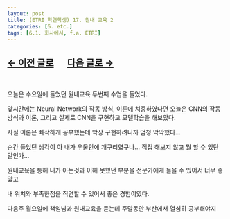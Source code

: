 ```yaml
---
layout: post
title: (ETRI 학연학생) 17. 원내 교육 2
categories: [6. etc.]
tags: [6.1. 회사에서, f.a. ETRI]
---
```


## [←  이전 글로](https://maizer2.github.io/6.%20etc2022/04/28/(ETRI-학연학생)-16.발표.html) 　 [다음 글로 →](https://maizer2.github.io/6.%20etc2022/05/00/(ETRI-학연학생)-18.-미정.html)

<br/>

오늘은 수요일에 들었던 원내교육 두번째 수업을 들었다.

앞시간에는 Neural Network의 작동 방식, 이론에 치중하였다면 오늘은 CNN의 작동방식과 이론, 그리고 실제로 CNN을 구현하고 모델학습을 해보았다.

사실 이론은 빠삭하게 공부했는데 막상 구현하려니까 엄청 막막했다...

순간 들었던 생각이 아 내가 우물안에 개구리였구나... 직접 해보지 않고 뭘 할 수 있단 말인가... 

원내교육을 통해 내가 아는것과 이해 못했던 부분을 전문가에게 들을 수 있어서 너무 좋았고

내 위치와 부족한점을 직면할 수 있어서 좋은 경험이였다.

다음주 월요일에 책임님과 원내교육을 듣는데 주말동안 부산에서 열심히 공부해야지